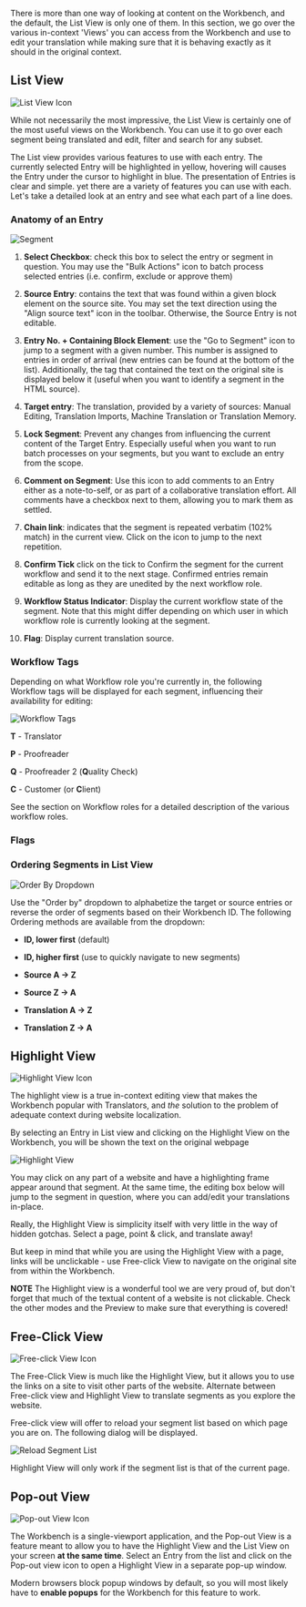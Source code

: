 

There is more than one way of looking at content on the Workbench, and the default, the List View is only one of them. In this section, we go over the various in-context 'Views' you can access from the Workbench and use to edit your translation while making sure that it is behaving exactly as it should in the original context.

## List View

![List View Icon](/img/workbench/listview_icon.png)

While not necessarily the most impressive, the List View is certainly one of the most useful views on the Workbench. You can use it to go over each segment being translated and edit, filter and search for any subset.

The List view provides various features to use with each entry. The currently selected Entry will be highlighted in yellow, hovering will causes the Entry under the cursor to highlight in blue. The presentation of Entries is clear and simple. yet there are a variety of features you can use with each. Let's take a detailed look at an entry and see what each part of a line does.

### Anatomy of an Entry

![Segment](/img/workbench/segment_list_view.png)

1. **Select Checkbox**: check this box to select the entry or segment in question. You may use the "Bulk Actions" icon to batch process selected entries (i.e. confirm, exclude or approve them)

2. **Source Entry**: contains the text that was found within a given block element on the source site. You may set the text direction using the "Align source text" icon in the toolbar. Otherwise, the Source Entry is not editable.

3. **Entry No. + Containing Block Element**: use the "Go to Segment" icon to jump to a segment with a given number. This number is assigned to entries in order of arrival (new entries can be found at the bottom of the list). Additionally, the tag that contained the text on the original site is displayed below it (useful when you want to identify a segment in the HTML source).

4. **Target entry**: The translation, provided by a variety of sources: Manual Editing, Translation Imports, Machine Translation or Translation Memory.

5. **Lock Segment**: Prevent any changes from influencing the current content of the Target Entry. Especially useful when you want to run batch processes on your segments, but you want to exclude an entry from the scope.

6. **Comment on Segment**: Use this icon to add comments to an Entry either as a note-to-self, or as part of a collaborative translation effort. All comments have a checkbox next to them, allowing you to mark them as settled.

7. **Chain link**: indicates that the segment is repeated verbatim (102% match) in the current view. Click on the icon to jump to the next repetition.

8. **Confirm Tick** click on the tick to Confirm the segment for the current workflow and send it to the next stage. Confirmed entries remain editable as long as they are unedited by the next workflow role.

9. **Workflow Status Indicator**: Display the current workflow state of the segment. Note that this might differ depending on which user in which workflow role is currently looking at the segment.

10. **Flag**: Display current translation source.

### Workflow Tags

Depending on what Workflow role you're currently in, the following Workflow tags will be displayed for each segment, influencing their availability for editing:

![Workflow Tags](/img/workbench/workflow_tags.png)

**T** - Translator

**P** - Proofreader

**Q** - Proofreader 2 (**Q**uality Check)

**C** - Customer (or **C**lient)

See the section on Workflow roles for a detailed description of the various workflow roles.

### Flags

### Ordering Segments in List View

![Order By Dropdown](/img/workbench/order_by_dropdown.png)

Use the "Order by" dropdown to alphabetize the target or source entries or reverse the order of segments based on their Workbench ID. The following Ordering methods are available from the dropdown:

- **ID, lower first** (default)

- **ID, higher first** (use to quickly navigate to new segments)

- **Source A → Z**

- **Source Z → A**

- **Translation A → Z**

- **Translation Z → A**

## Highlight View

![Highlight View Icon](/img/workbench/highlight_view_icon.png)

The highlight view is a true in-context editing view that makes the Workbench popular with Translators, and _the_ solution to the problem of adequate context during website localization.

By selecting an Entry in List view and clicking on the Highlight View on the Workbench, you will be shown the text on the original webpage

![Highlight View](/img/workbench/highlight_view.png)

You may click on any part of a website and have a highlighting frame appear around that segment. At the same time, the editing box below will jump to the segment in question, where you can add/edit your translations in-place.

Really, the Highlight View is simplicity itself with very little in the way of hidden gotchas. Select a page, point & click, and translate away!

But keep in mind that while you are using the Highlight View with a page, links will be unclickable - use Free-click View to navigate on the original site from within the Workbench.

**NOTE** The Highlight view is a wonderful tool we are very proud of, but don't forget that much of the textual content of a website is not clickable. Check the other modes and the Preview to make sure that everything is covered!

## Free-Click View

![Free-click View Icon](/img/workbench/free_click_view_icon.png)

The Free-Click View is much like the Highlight View, but it allows you to use the links on a site to visit other parts of the website. Alternate between Free-click view and Highlight View to translate segments as you explore the website.

Free-click view will offer to reload your segment list based on which page you are on. The following dialog will be displayed.

![Reload Segment List](/img/workbench/reload_segments_redirecting.png)

Highlight View will only work if the segment list is that of the current page.

## Pop-out View

![Pop-out View Icon](/img/workbench/popout_view_icon.png)

The Workbench is a single-viewport application, and the Pop-out View is a feature meant to allow you to have the Highlight View and the List View on your screen **at the same time**. Select an Entry from the list and click on the Pop-out view icon to open a Highlight View in a separate pop-up window.

Modern browsers block popup windows by default, so you will most likely have to **enable popups** for the Workbench for this feature to work.
